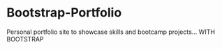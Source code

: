 # Bootstrap-Portfolio
Personal portfolio site to showcase skills and bootcamp projects... WITH BOOTSTRAP
